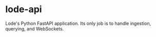 # lode-api
Lode's Python FastAPI application. Its only job is to handle ingestion, querying, and WebSockets.

